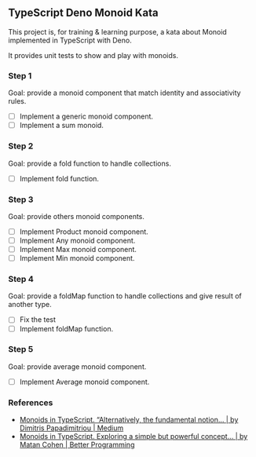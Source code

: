 ## TypeScript Deno Monoid Kata

This project is, for training & learning purpose, a kata about Monoid
implemented in TypeScript with Deno.

It provides unit tests to show and play with monoids.

### Step 1

Goal: provide a monoid component that match identity and associativity rules.

- [ ] Implement a generic monoid component.
- [ ] Implement a sum monoid.

### Step 2

Goal: provide a fold function to handle collections.

- [ ] Implement fold function.

### Step 3

Goal: provide others monoid components.

- [ ] Implement Product monoid component.
- [ ] Implement Any monoid component.
- [ ] Implement Max monoid component.
- [ ] Implement Min monoid component.

### Step 4

Goal: provide a foldMap function to handle collections and give result of
another type.

- [ ] Fix the test
- [ ] Implement foldMap function.

### Step 5

Goal: provide average monoid component.

- [ ] Implement Average monoid component.

### References

- [Monoids in TypeScript. “Alternatively, the fundamental notion… | by Dimitris Papadimitriou | Medium](https://functionalprogramming.medium.com/monoids-in-typescript-59a9c1510993)
- [Monoids in TypeScript. Exploring a simple but powerful concept… | by Matan Cohen | Better Programming](https://betterprogramming.pub/monoids-in-typescript-132319fc361f)
